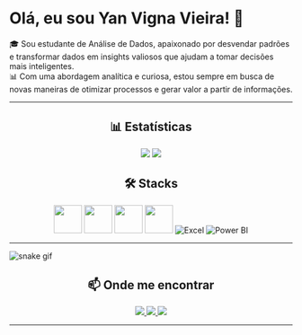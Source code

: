 <!-- GitHub README.md -->

<h1>Olá, eu sou Yan Vigna Vieira! 👋</h1> <p>🎓 Sou estudante de Análise de Dados, apaixonado por desvendar padrões e transformar dados em insights valiosos que ajudam a tomar decisões mais inteligentes. <br>📊 Com uma abordagem analítica e curiosa, estou sempre em busca de novas maneiras de otimizar processos e gerar valor a partir de informações.</p>

---

<h2 align="center">📊 Estatísticas</h2>
<p align="center">
  <img src="https://github-readme-stats.vercel.app/api?username=yanvigna2&show_icons=true&theme=radical" />
  <img src="https://github-readme-stats.vercel.app/api/top-langs/?username=yanvigna2&theme=radical" />
</p>


<h2 align="center">🛠️ Stacks</h2>
<p align="center">
  <img src="https://cdn.jsdelivr.net/gh/devicons/devicon/icons/python/python-original.svg" height="50" />
  <img src="https://cdn.jsdelivr.net/gh/devicons/devicon/icons/pandas/pandas-original.svg" height="50" />
  <img src="https://cdn.jsdelivr.net/gh/devicons/devicon/icons/mysql/mysql-original.svg" height="50" />
  <img src="https://cdn.jsdelivr.net/gh/devicons/devicon/icons/postgresql/postgresql-original.svg" height="50" />
  <img src="https://img.icons8.com/color/50/microsoft-excel-2019.png" alt="Excel" />
  <img src="https://img.icons8.com/color/50/power-bi.png" alt="Power BI" />
</p>

---
![snake gif](https://github.com/yanvigna2/yanvigna2/blob/output/github-contribution-grid-snake-dark.svg)


<h2 align="center">📫 Onde me encontrar</h2>
<p align="center">
  <a href="https://www.linkedin.com/in/yanvigna2" target="_blank">
    <img src="https://img.shields.io/badge/-LinkedIn-0A66C2?style=for-the-badge&logo=linkedin&logoColor=white" />
  </a>
  <a href="https://github.com/yanvigna2" target="_blank">
    <img src="https://img.shields.io/badge/-GitHub-181717?style=for-the-badge&logo=github&logoColor=white" />
  </a>
  <a href="mailto:yanvvigna@gmail.com" target="_blank">
    <img src="https://img.shields.io/badge/-Gmail-D14836?style=for-the-badge&logo=gmail&logoColor=white" />
  </a>
</p>

---

